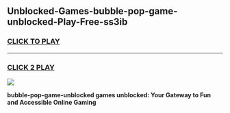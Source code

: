 
## Unblocked-Games-bubble-pop-game-unblocked-Play-Free-ss3ib
<h3>
<a href="https://premium76.site?title=bubble-pop-game-unblocked&ref=18A">CLICK TO PLAY</a></h3>
<hr>

<h3>
<a href="https://premium76.site?title=bubble-pop-game-unblocked&ref=18A">CLICK 2 PLAY</a>
  
</h3>

<a href="https://premium76.site?title=bubble-pop-game-unblocked&ref=18A"><img src="https://clearcache.store/games.png"></a>


**bubble-pop-game-unblocked games unblocked: Your Gateway to Fun and Accessible Online Gaming**
